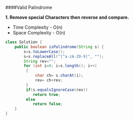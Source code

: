 ####Valid Palindrome

**1. Remove special Characters then reverse and compare.**

- Time Complexity - O(n)
- Space Complexity - O(n) 

```java
class Solution {
    public boolean isPalindrome(String s) {
        s=s.toLowerCase();
        s=s.replaceAll("[^a-zA-Z0-9]", "");
        String rev="";
        for (int i=0; i<s.length(); i++)
         {
             char ch= s.charAt(i);
             rev= ch+rev;
         }
         if(s.equalsIgnoreCase(rev))
            return true;
         else
            return false;
    }
}
```

